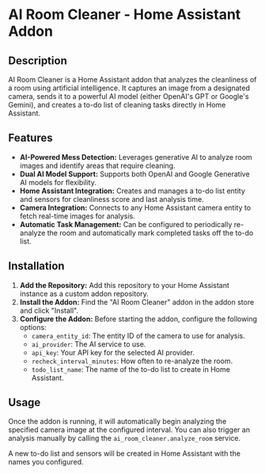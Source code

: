 # AI Room Cleaner - Home Assistant Addon

## Description

AI Room Cleaner is a Home Assistant addon that analyzes the cleanliness of a room using artificial intelligence. It captures an image from a designated camera, sends it to a powerful AI model (either OpenAI's GPT or Google's Gemini), and creates a to-do list of cleaning tasks directly in Home Assistant.

## Features

*   **AI-Powered Mess Detection:** Leverages generative AI to analyze room images and identify areas that require cleaning.
*   **Dual AI Model Support:** Supports both OpenAI and Google Generative AI models for flexibility.
*   **Home Assistant Integration:** Creates and manages a to-do list entity and sensors for cleanliness score and last analysis time.
*   **Camera Integration:** Connects to any Home Assistant camera entity to fetch real-time images for analysis.
*   **Automatic Task Management:** Can be configured to periodically re-analyze the room and automatically mark completed tasks off the to-do list.

## Installation

1.  **Add the Repository:** Add this repository to your Home Assistant instance as a custom addon repository.
2.  **Install the Addon:** Find the "AI Room Cleaner" addon in the addon store and click "Install".
3.  **Configure the Addon:** Before starting the addon, configure the following options:
    *   `camera_entity_id`: The entity ID of the camera to use for analysis.
    *   `ai_provider`: The AI service to use.
    *   `api_key`: Your API key for the selected AI provider.
    *   `recheck_interval_minutes`: How often to re-analyze the room.
    *   `todo_list_name`: The name of the to-do list to create in Home Assistant.

## Usage

Once the addon is running, it will automatically begin analyzing the specified camera image at the configured interval. You can also trigger an analysis manually by calling the `ai_room_cleaner.analyze_room` service.

A new to-do list and sensors will be created in Home Assistant with the names you configured.